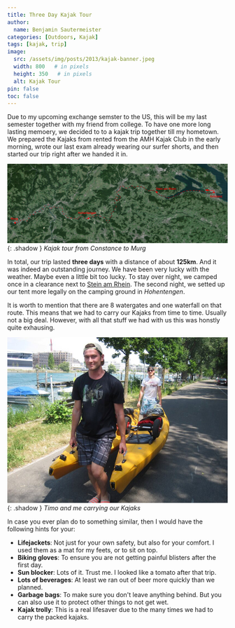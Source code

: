 ```yaml
---
title: Three Day Kajak Tour
author:
  name: Benjamin Sautermeister
categories: [Outdoors, Kajak]
tags: [kajak, trip]
image:
  src: /assets/img/posts/2013/kajak-banner.jpeg
  width: 800   # in pixels
  height: 350   # in pixels
  alt: Kajak Tour
pin: false
toc: false
---
```


Due to my upcoming exchange semster to the US, this will be my last semester together with my friend from college.
To have one more long lasting memoery, we decided to to a kajak trip together till my hometown.
We prepared the Kajaks from rented from the AMH Kajak Club in the early morning, wrote our last exam already wearing our
surfer shorts, and then started our trip right after we handed it in.

![Kajak Tour](/assets/img/posts/2013/kajak-tour.png){: .shadow }
_Kajak tour from Constance to Murg_

In total, our trip lasted **three days** with a distance of about **125km**. And it was indeed an outstanding journey.
We have been very lucky with the weather. Maybe even a little bit too lucky.
To stay over night, we camped once in a clearance next to [Stein am Rhein](https://en.wikipedia.org/wiki/Stein_am_Rhein).
The second night, we setted up our tent more legally on the camping ground in _Hohentengen_.

It is worth to mention that there are 8 watergates and one waterfall on that route. This means that we had to carry
our Kajaks from time to time. Usually not a big deal. However, with all that stuff we had with us this was honstly quite
exhausing.

![Kajak Carrying](/assets/img/posts/2013/kajak-carry.jpeg){: .shadow }
_Timo and me carrying our Kajaks_

In case you ever plan do to something similar, then I would have the following hints for your:

- **Lifejackets**: Not just for your own safety, but also for your comfort. I used them as a mat for my feets, or to sit on top.
- **Biking gloves**: To ensure you are not getting painful blisters after the first day.
- **Sun blocker**: Lots of it. Trust me. I looked like a tomato after that trip.
- **Lots of beverages**: At least we ran out of beer more quickly than we planned.
- **Garbage bags**: To make sure you don't leave anything behind. But you can also use it to protect other things to not get wet.
- **Kajak trolly**: This is a real lifesaver due to the many times we had to carry the packed kajaks.
